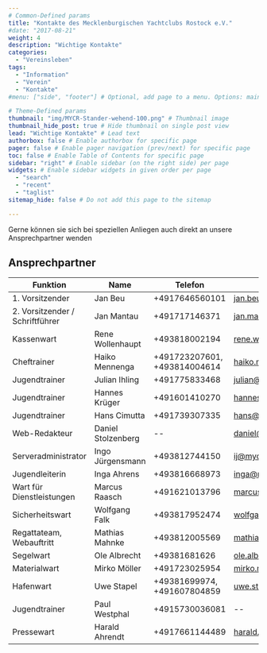 ```yaml
---
# Common-Defined params
title: "Kontakte des Mecklenburgischen Yachtclubs Rostock e.V."
#date: "2017-08-21"
weight: 4
description: "Wichtige Kontakte"
categories:
  - "Vereinsleben"
tags:
  - "Information"
  - "Verein"
  - "Kontakte"
#menu: ["side", "footer"] # Optional, add page to a menu. Options: main, side, footer

# Theme-Defined params
thumbnail: "img/MYCR-Stander-wehend-100.png" # Thumbnail image
thumbnail_hide_post: true # Hide thumbnail on single post view
lead: "Wichtige Kontakte" # Lead text
authorbox: false # Enable authorbox for specific page
pager: false # Enable pager navigation (prev/next) for specific page
toc: false # Enable Table of Contents for specific page
sidebar: "right" # Enable sidebar (on the right side) per page
widgets: # Enable sidebar widgets in given order per page
  - "search"
  - "recent"
  - "taglist"
sitemap_hide: false # Do not add this page to the sitemap

---
```

Gerne können sie sich bei speziellen Anliegen auch direkt an unsere Ansprechpartner wenden

## Ansprechpartner
| Funktion        | Name    | Telefon | E-Mail |
| ----------------| ------- |------ |------ |
| 1. Vorsitzender | Jan Beu | +4917646560101 | jan.beu@mycr.de |
| 2. Vorsitzender / Schriftführer | Jan Mantau | +491717146371 | jan.mantau@mycr.de |
| Kassenwart | Rene Wollenhaupt |	+493818002194 |	rene.wollenhaupt@mycr.de
| Cheftrainer | Haiko Mennenga | +491723207601, +493814004614 |	haiko.me@gmx.de |
| Jugendtrainer |	Julian Ihling | +491775833468 |	julian@mycr.de |
| Jugendtrainer |	Hannes Krüger |	+491601410270 |	hannes@mycr.de |
| Jugendtrainer |	Hans Cimutta 	| +491739307335 |	hans@mycr.de |
| Web-Redakteur |	Daniel Stolzenberg | -- | daniel@mycr.de |
| Serveradministrator | Ingo Jürgensmann | +493812744150 | ij@mycr.de |
| Jugendleiterin | Inga Ahrens | +493816668973 | inga@mycr.de |
| Wart für Dienstleistungen | Marcus Raasch | +491621013796 |marcus.raasch@mycr.de |
| Sicherheitswart | Wolfgang Falk | +493817952474 |	wolfgang.falk@mycr.de |
| Regattateam, Webauftritt | Mathias Mahnke |	+493812005569 |	mathias@mycr.de |
| Segelwart |	Ole Albrecht | +49381681626 |	ole.albrecht@mycr.de |
| Materialwart | Mirko Möller | +491723025954 |	mirko.moeller@mycr.de |
| Hafenwart | Uwe Stapel | +49381699974, +491607804859 | uwe.stapel@mycr.de
| Jugendtrainer | Paul Westphal | +4915730036081 | -- 	|
| Pressewart | Harald Ahrendt | +4917661144489 | harald.ahrendt@mycr.de | 

